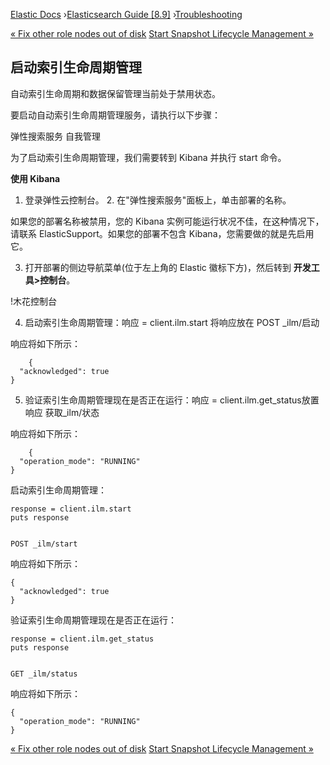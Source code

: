 

[Elastic Docs](/guide/) ›[Elasticsearch Guide [8.9]](index.md)
›[Troubleshooting](troubleshooting.md)

[« Fix other role nodes out of disk](fix-other-node-out-of-disk.md) [Start
Snapshot Lifecycle Management »](start-slm.md)

## 启动索引生命周期管理

自动索引生命周期和数据保留管理当前处于禁用状态。

要启动自动索引生命周期管理服务，请执行以下步骤：

弹性搜索服务 自我管理

为了启动索引生命周期管理，我们需要转到 Kibana 并执行 start 命令。

**使用 Kibana**

1. 登录弹性云控制台。  2. 在"弹性搜索服务"面板上，单击部署的名称。

如果您的部署名称被禁用，您的 Kibana 实例可能运行状况不佳，在这种情况下，请联系 ElasticSupport。如果您的部署不包含 Kibana，您需要做的就是先启用它。

3. 打开部署的侧边导航菜单(位于左上角的 Elastic 徽标下方)，然后转到 **开发工具>控制台**。

!木花控制台

4. 启动索引生命周期管理：响应 = client.ilm.start 将响应放在 POST _ilm/启动

响应将如下所示：

    
        {
      "acknowledged": true
    }

5. 验证索引生命周期管理现在是否正在运行：响应 = client.ilm.get_status放置响应 获取_ilm/状态

响应将如下所示：

    
        {
      "operation_mode": "RUNNING"
    }

启动索引生命周期管理：

    
    
    response = client.ilm.start
    puts response
    
    
    POST _ilm/start

响应将如下所示：

    
    
    {
      "acknowledged": true
    }

验证索引生命周期管理现在是否正在运行：

    
    
    response = client.ilm.get_status
    puts response
    
    
    GET _ilm/status

响应将如下所示：

    
    
    {
      "operation_mode": "RUNNING"
    }

[« Fix other role nodes out of disk](fix-other-node-out-of-disk.md) [Start
Snapshot Lifecycle Management »](start-slm.md)
